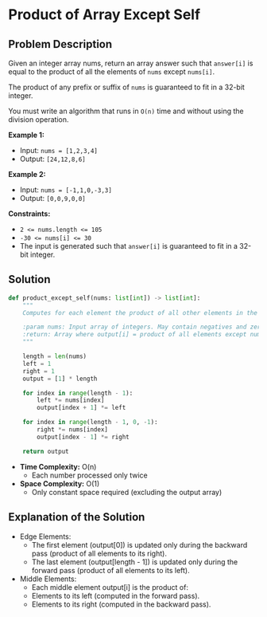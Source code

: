 # Product of Array Except Self

## Problem Description

Given an integer array nums, return an array answer such that `answer[i]` is equal to the product of all the elements of 
`nums` except `nums[i]`.

The product of any prefix or suffix of `nums` is guaranteed to fit 
in a 32-bit integer.

You must write an algorithm that runs in `O(n)` time and 
without using the division operation.

**Example 1:**

* Input: `nums = [1,2,3,4]`
* Output: `[24,12,8,6]`

**Example 2:**

* Input: `nums = [-1,1,0,-3,3]`
* Output: `[0,0,9,0,0]`

**Constraints:**

* `2 <= nums.length <= 105`
* `-30 <= nums[i] <= 30`
* The input is generated such that `answer[i]` is guaranteed to fit in a 32-bit integer.

## Solution

```python
def product_except_self(nums: list[int]) -> list[int]:
    """
    Computes for each element the product of all other elements in the array.

    :param nums: Input array of integers. May contain negatives and zeros.
    :return: Array where output[i] = product of all elements except nums[i]
    """

    length = len(nums)
    left = 1
    right = 1
    output = [1] * length

    for index in range(length - 1):
        left *= nums[index]
        output[index + 1] *= left

    for index in range(length - 1, 0, -1):
        right *= nums[index]
        output[index - 1] *= right

    return output
```

* **Time Complexity:** O(n)
  * Each number processed only twice
* **Space Complexity:** O(1)
  * Only constant space required (excluding the output array)

## Explanation of the Solution

* Edge Elements:
    * The first element (output[0]) is updated only during the backward pass (product of all elements to its right).
    * The last element (output[length - 1]) is updated only during the forward pass (product of all elements to its left).
* Middle Elements:
  * Each middle element output[i] is the product of:
  * Elements to its left (computed in the forward pass).
  * Elements to its right (computed in the backward pass).